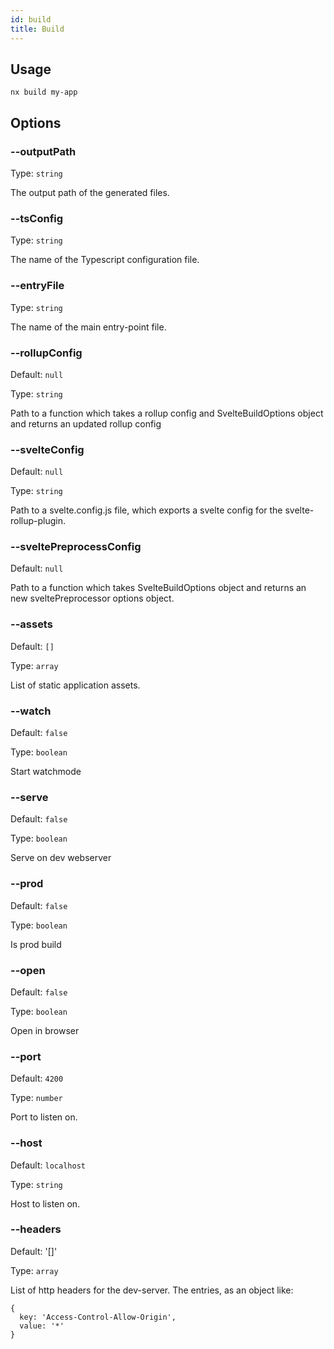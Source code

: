 ```yaml
---
id: build
title: Build
---
```


## Usage

```
nx build my-app
```

## Options

### --outputPath

Type: `string`

The output path of the generated files.

### --tsConfig

Type: `string`

The name of the Typescript configuration file.

### --entryFile

Type: `string`

The name of the main entry-point file.

### --rollupConfig

Default: `null`

Type: `string`

Path to a function which takes a rollup config and SvelteBuildOptions object and returns an updated rollup config

### --svelteConfig

Default: `null`

Type: `string`

Path to a svelte.config.js file, which exports a svelte config for the svelte-rollup-plugin.

### --sveltePreprocessConfig

Default: `null`

Path to a function which takes SvelteBuildOptions object and returns an new sveltePreprocessor options object.

### --assets

Default: `[]`

Type: `array`

List of static application assets.

### --watch

Default: `false`

Type: `boolean`

Start watchmode

### --serve

Default: `false`

Type: `boolean`

Serve on dev webserver

### --prod

Default: `false`

Type: `boolean`

Is prod build

### --open

Default: `false`

Type: `boolean`

Open in browser

### --port

Default: `4200`

Type: `number`

Port to listen on.

### --host

Default: `localhost`

Type: `string`

Host to listen on.

### --headers

Default: '[]'

Type: `array`

List of http headers for the dev-server. The entries, as an object like:
```
{
  key: 'Access-Control-Allow-Origin',
  value: '*'
}
```

